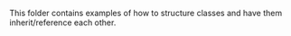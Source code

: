 This folder contains examples of how to structure classes and have them inherit/reference each other.